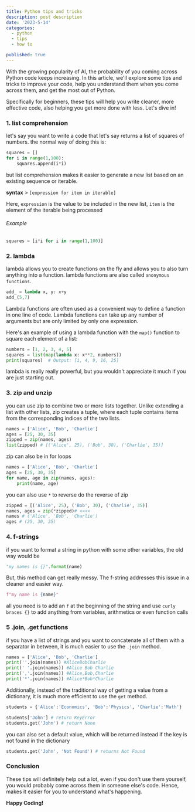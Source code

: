 ```yaml
---
title: Python tips and tricks
description: post description
date: '2023-5-14'
categories:
  - python
  - tips
  - how to

published: true
---
```


With the growing popularity of AI, the probability of you coming across Python code keeps increasing. In this article, we'll explore some tips and tricks to improve your code, help you understand them when you come across them, and get the most out of Python.

Specifically for beginners, these tips will help you write cleaner, more effective code, also helping you get more done with less. Let's dive in!

### 1\. list comprehension

let's say you want to write a code that let's say returns a list of squares of numbers. the normal way of doing this is:

```python
squares = []
for i in range(1,100):
    squares.append(i*i)
```

but list comprehension makes it easier to generate a new list based on an existing sequence or iterable.

**syntax** &gt; `[expression for item in iterable]`

Here, `expression` is the value to be included in the new list, `item` is the element of the iterable being processed

###### Example

```python
squares = [i*i for i in range(1,100)]
```

### 2\. lambda

lambda allows you to create functions on the fly and allows you to also turn anything into a function. lambda functions are also called `anonymous functions`.

```python
add_ = lambda x, y: x+y
add_(5,7)
```

Lambda functions are often used as a convenient way to define a function in one line of code. Lambda functions can take up any number of arguments but are only limited by only one expression.

Here's an example of using a lambda function with the `map()` function to square each element of a list:

```python
numbers = [1, 2, 3, 4, 5]
squares = list(map(lambda x: x**2, numbers))
print(squares)  # Output: [1, 4, 9, 16, 25]
```

lambda is really really powerful, but you wouldn't appreciate it much if you are just starting out.

### 3\. zip and unzip

you can use zip to combine two or more lists together. Unlike extending a list with other lists, zip creates a tuple, where each tuple contains items from the corresponding indices of the two lists.

```python
names = ['Alice', 'Bob', 'Charlie']
ages = [25, 30, 35]
zipped = zip(names, ages)
list(zipped) # [('Alice', 25), ('Bob', 30), ('Charlie', 35)]
```

zip can also be in for loops

```python
names = ['Alice', 'Bob', 'Charlie']
ages = [25, 30, 35]
for name, age in zip(names, ages):
    print(name, age)
```

you can also use `*` to reverse do the reverse of zip

```python
zipped = [('Alice', 25), ('Bob', 30), ('Charlie', 35)]
names, ages = zip(*zipped)# <<<<
names # ('Alice', 'Bob', 'Charlie')
ages # (25, 30, 35)
```

### 4\. f-strings

if you want to format a string in python with some other variables, the old way would be

```python
"my names is {}".format(name)
```

But, this method can get really messy. The f-string addresses this issue in a cleaner and easier way.

```python
f"my name is {name}"
```

all you need is to add an `f` at the beginning of the string and use `curly braces {}` to add anything from variables, arithmetics or even function calls

### 5 .join, .get functions

if you have a list of strings and you want to concatenate all of them with a separator in between, it is much easier to use the `.join` method.

```python
names = ['Alice', 'Bob', 'Charlie']
print(''.join(names)) #AliceBobCharlie
print(' '.join(names)) #Alice Bob Charlie
print(','.join(names)) #Alice,Bob,Charlie
print('*'.join(names)) #Alice*Bob*Charlie
```

Additionally, instead of the traditional way of getting a value from a dictionary, it is much more efficient to use the `get` method.

```python
students = {'Alice':'Economics', 'Bob':'Physics', 'Charlie':'Math'}

students['John'] # return KeyError
students.get('John') # return None
```

you can also set a default value, which will be returned instead if the key is not found in the dictionary

```python
students.get('John', 'Not Found') # returns Not Found
```

### Conclusion

These tips will definitely help out a lot, even if you don't use them yourself, you would probably come across them in someone else's code. Hence, makes it easier for you to understand what's happening.

**Happy Coding!**

